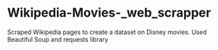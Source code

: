 # Wikipedia-Movies-_web_scrapper

Scraped Wikipedia pages to create a dataset on Disney movies.
Used Beautiful Soup and requests library
